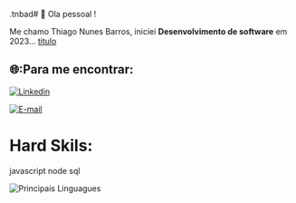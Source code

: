 .tnbad# :rocket: Ola pessoal !

Me chamo Thiago Nunes Barros, iniciei **Desenvolvimento de software** em 2023... [titulo](link)

## 🌐:Para me encontrar:
[![Linkedin](https://img.shields.io/badge/Linkedin-0000dd?style=for-the-badge&logo=linkedin&logoColor=white)](https://https://www.linkedin.com/in/thiago-nunes-barros/)

[![E-mail](https://img.shields.io/badge/Gmail-D14836?style=for-the-badge&logo=gmail&logoColor=white)](mailto:dev.tnbad@gmail.com)





# Hard Skils:
javascript
node
sql


![Principais Linguagues](https://github-readme-stats.vercel.app/api/top-langs/?username=devtnbad&theme=tokyonight&hide_border=true&custom_title=Principais%20%Linguagues)
